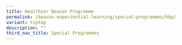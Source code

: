 ```yaml
---
title: Healthier Beacon Programme
permalink: /beacon-experiential-learning/special-programmes/hbp/
variant: tiptap
description: ""
third_nav_title: Special Programmes
---
```

